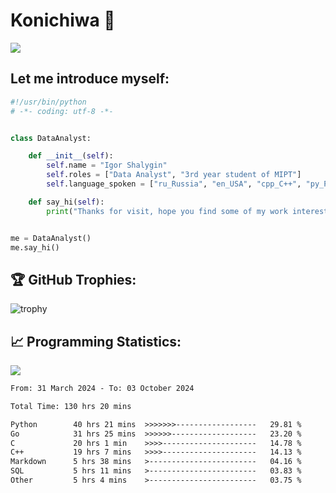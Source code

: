 # Konichiwa 👋
![](https://komarev.com/ghpvc/?username=IgorFandre&color=brightgreen)

## Let me introduce myself:
```py
#!/usr/bin/python
# -*- coding: utf-8 -*-


class DataAnalyst:

    def __init__(self):
        self.name = "Igor Shalygin"
        self.roles = ["Data Analyst", "3rd year student of MIPT"]
        self.language_spoken = ["ru_Russia", "en_USA", "cpp_C++", "py_Python", "go_Golang"]

    def say_hi(self):
        print("Thanks for visit, hope you find some of my work interesting.")


me = DataAnalyst()
me.say_hi()
```

## 🏆 GitHub Trophies:
![trophy](https://github-profile-trophy.vercel.app/?username=IgorFandre&title=MultiLanguage,Repositories,Commits,Experience,PullRequest,Reviews)

## 📈 Programming Statistics:

![](https://github-profile-summary-cards.vercel.app/api/cards/profile-details?username=IgorFandre&theme=solarized_dark)

<!--START_SECTION:waka-->

```txt
From: 31 March 2024 - To: 03 October 2024

Total Time: 130 hrs 20 mins

Python        40 hrs 21 mins  >>>>>>>------------------   29.81 %
Go            31 hrs 25 mins  >>>>>>-------------------   23.20 %
C             20 hrs 1 min    >>>>---------------------   14.78 %
C++           19 hrs 7 mins   >>>>---------------------   14.13 %
Markdown      5 hrs 38 mins   >------------------------   04.16 %
SQL           5 hrs 11 mins   >------------------------   03.83 %
Other         5 hrs 4 mins    >------------------------   03.75 %
```

<!--END_SECTION:waka-->
